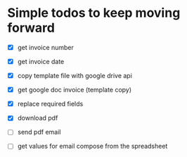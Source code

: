 # Simple todos to keep moving forward

- [x] get invoice number
- [x] get invoice date
- [x] copy template file with google drive api
- [x] get google doc invoice (template copy)
- [x] replace required fields 
- [x] download pdf
- [ ] send pdf email
- [ ] get values for email compose from the spreadsheet

